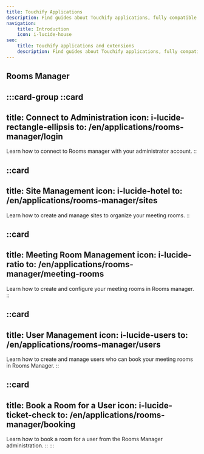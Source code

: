 ```yaml
---
title: Touchify Applications
description: Find guides about Touchify applications, fully compatible with the platform and operating standalone or integrated.
navigation:
    title: Introduction
    icon: i-lucide-house
seo:
    title: Touchify applications and extensions
    description: Find guides about Touchify applications, fully compatible with the platform and operating standalone or integrated
---
```


## Rooms Manager

:::card-group
  ::card
  ---
  title: Connect to Administration
  icon: i-lucide-rectangle-ellipsis
  to: /en/applications/rooms-manager/login
  ---
  Learn how to connect to Rooms manager with your administrator account.
  ::

  ::card
  ---
  title: Site Management
  icon: i-lucide-hotel
  to: /en/applications/rooms-manager/sites
  ---
  Learn how to create and manage sites to organize your meeting rooms.
  ::
  
  ::card
  ---
  title: Meeting Room Management
  icon: i-lucide-ratio
  to: /en/applications/rooms-manager/meeting-rooms
  ---
  Learn how to create and configure your meeting rooms in Rooms manager.
  ::
  
  ::card
  ---
  title: User Management
  icon: i-lucide-users
  to: /en/applications/rooms-manager/users
  ---
  Learn how to create and manage users who can book your meeting rooms in Rooms Manager.
  ::
  
  ::card
  ---
  title: Book a Room for a User
  icon: i-lucide-ticket-check
  to: /en/applications/rooms-manager/booking
  ---
  Learn how to book a room for a user from the Rooms Manager administration.
  ::
:::

